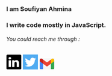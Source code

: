### I am Soufiyan Ahmina
### I write code mostly in JavaScript.

###### You could reach me through :


 [<img alt="my LinkedIn" width="40px" src="./LinkedIn.png" />](https://www.linkedin.com/in/AHMINA/) [<img alt="my Twitter" width="40px" src="./Twitter.png" />](https://twitter.com/SoufianAhmina/) [<img alt="my Gmail" width="40px" src="./Gmail.png" />](mailto:Ahminasoufiyan@gmail.com)


